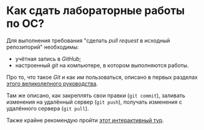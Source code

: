 # Как сдать лабораторные работы по ОС?

Для выполнения требования "сделать _pull request_ в исходный репозиторий" необходимы:
- учётная запись в _GitHub_;
- настроенный _git_ на компьютере, в котором выполняются работы.

Про то, что такое _Git_ и как им пользоваться, описано в первых разделах [этого великолепного руководства](https://git-scm.com/book/ru/v2).

Там же описано, как закреплять свои правки (`git commit`), заливать изменения на удалённый сервер (`git push`), получать изменения с удалённого сервера (`git pull`).

Также крайне рекомендую пройти [этот интерактивный тур](https://githowto.com/ru).
